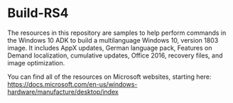 # Build-RS4
The resources in this repository are samples to help perform commands in the Windows 10 ADK to build a multilanguage Windows 10, version 1803 image. It includes AppX updates, German language pack, Features on Demand localization, cumulative updates, Office 2016, recovery files, and image optimization.

You can find all of the resources on Microsoft websites, starting here: https://docs.microsoft.com/en-us/windows-hardware/manufacture/desktop/index